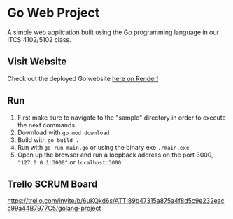 # Go Web Project
A simple web application built using the Go programming language in our ITCS 4102/5102 class.

## Visit Website
Check out the deployed Go website [here on Render!](https://go-uncc-web-project.onrender.com/)
## Run
1. First make sure to navigate to the "sample" directory in order to execute the next commands. 
2. Download with `go mod download`
3. Build with `go build .`
4. Run with `go run main.go` or using the binary exe `./main.exe`
5. Open up the browser and run a loopback address on the port 3000, `"127.0.0.1:3000"` or `localhost:3000`.  

## Trello SCRUM Board
https://trello.com/invite/b/6uKQkd6s/ATTI89b47315a875a4f8d5c9e232eacc99a44B7977C5/golang-project


 
